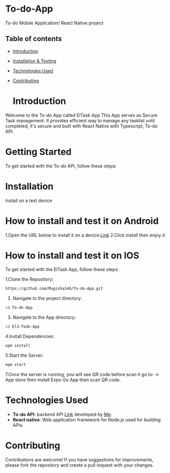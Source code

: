 # To-do-App
To-do Mobile Application/ React Native project

## Table of contents

- [Introduction](#introduction)
- [Installation & Testing](#installation)
- [Technologies Used](#technologies-used)
- [Contributing](#contributing)

  # Introduction
  
Welcome to the To-do App called ElTask App This App serves as Secure Task management. It provides efficient way to manage any tasklist until completed, it's secure and built with React Native with Typescript, To-do API.

# Getting Started
To get started with the To-do API, follow these steps:

# Installation

Install on a test device

# How to install and test it on Android

  1.Open the URL below to install it on a device:[Link](https://expo.dev/accounts/el3/projects/eltask-app/builds/d6525f2c-79d5-4bf1-b94a-372b68ff8897)
  2.Click install then enjoy it

# How to install and test it on IOS

To get started with the ElTask App, follow these steps:

1.Clone the Repository:

```bash
https://github.com/Mugisha146/To-do-App.git
```
2. Navigate to the project directory:

 ```bash
 cd To-do-App
 ```
3. Navigate to the App directory:

 ```bash
 cd El3-Todo-App
 ```
4.Install Dependencies:

```bash
npm install
```

5.Start the Server:

```bash
npm start 
```

7.Once the server is running, you will see QR code before scan it go to: -> App store then install Expo Go App then scan QR code.  

# Technologies Used

- **To-do API**: backend API [Link](https://github.com/Mugisha146/To-do-API) developed by [Me](https://github.com/Mugisha146).
- **React native**: Web application framework for Node.js used for building APIs.

# Contributing

Contributions are welcome! If you have suggestions for improvements, please fork the repository and create a pull request with your changes.

